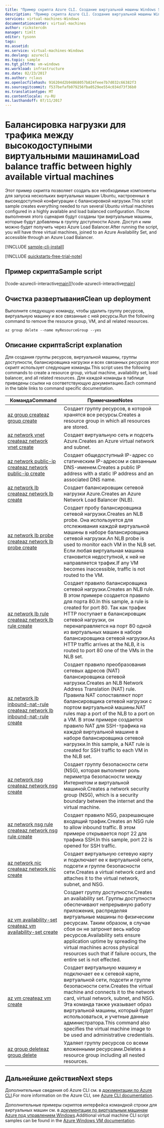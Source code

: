 ```yaml
---
title: "Пример скрипта Azure CLI. Создание виртуальной машины Windows Server 2016 с помощью балансировщика сетевой нагрузки | Документация Майкрософт"
description: "Пример скрипта Azure CLI. Создание виртуальной машины Windows Server 2016 с помощью балансировщика сетевой нагрузки"
services: virtual-machines-Windows
documentationcenter: virtual-machines
author: rickstercdn
manager: timlt
editor: tysonn
tags: 
ms.assetid: 
ms.service: virtual-machines-Windows
ms.devlang: azurecli
ms.topic: sample
ms.tgt_pltfrm: vm-windows
ms.workload: infrastructure
ms.date: 02/23/2017
ms.author: rclaus
ms.openlocfilehash: 916204d2b94868057b824feee7b7d032c66382f3
ms.sourcegitcommit: f537befafb079256fba0529ee554c034d73f36b0
ms.translationtype: MT
ms.contentlocale: ru-RU
ms.lasthandoff: 07/11/2017
---
```

# <a name="load-balance-traffic-between-highly-available-virtual-machines"></a><span data-ttu-id="46821-103">Балансировка нагрузки для трафика между высокодоступными виртуальными машинами</span><span class="sxs-lookup"><span data-stu-id="46821-103">Load balance traffic between highly available virtual machines</span></span>

<span data-ttu-id="46821-104">Этот пример скрипта позволяет создать все необходимые компоненты для запуска нескольких виртуальных машин Ubuntu, настроенных в высокодоступной конфигурации с балансировкой нагрузки.</span><span class="sxs-lookup"><span data-stu-id="46821-104">This script sample creates everything needed to run several Ubuntu virtual machines configured in a highly available and load balanced configuration.</span></span> <span data-ttu-id="46821-105">После выполнения этого сценария будут созданы три виртуальные машины, которые будут добавлены в группу доступности Azure. Доступ к ним можно будет получить через Azure Load Balancer.</span><span class="sxs-lookup"><span data-stu-id="46821-105">After running the script, you will have three virtual machines, joined to an Azure Availability Set, and accessible through an Azure Load Balancer.</span></span>

[!INCLUDE [sample-cli-install](../../../includes/sample-cli-install.md)]

[!INCLUDE [quickstarts-free-trial-note](../../../includes/quickstarts-free-trial-note.md)]

## <a name="sample-script"></a><span data-ttu-id="46821-106">Пример скрипта</span><span class="sxs-lookup"><span data-stu-id="46821-106">Sample script</span></span>

<span data-ttu-id="46821-107">[!code-azurecli-interactive[main](../../../cli_scripts/virtual-machine/create-vm-nlb/create-windows-vm-nlb.sh "Быстрое создание виртуальной машины")]</span><span class="sxs-lookup"><span data-stu-id="46821-107">[!code-azurecli-interactive[main](../../../cli_scripts/virtual-machine/create-vm-nlb/create-windows-vm-nlb.sh "Quick Create VM")]</span></span>

## <a name="clean-up-deployment"></a><span data-ttu-id="46821-108">Очистка развертывания</span><span class="sxs-lookup"><span data-stu-id="46821-108">Clean up deployment</span></span> 

<span data-ttu-id="46821-109">Выполните следующую команду, чтобы удалить группу ресурсов, виртуальную машину и все связанные с ней ресурсы.</span><span class="sxs-lookup"><span data-stu-id="46821-109">Run the following command to remove the resource group, VM, and all related resources.</span></span>

```azurecli-interactive 
az group delete --name myResourceGroup --yes
```

## <a name="script-explanation"></a><span data-ttu-id="46821-110">Описание скрипта</span><span class="sxs-lookup"><span data-stu-id="46821-110">Script explanation</span></span>

<span data-ttu-id="46821-111">Для создания группы ресурсов, виртуальной машины, группы доступности, балансировщика нагрузки и всех связанных ресурсов этот скрипт использует следующие команды.</span><span class="sxs-lookup"><span data-stu-id="46821-111">This script uses the following commands to create a resource group, virtual machine, availability set, load balancer, and all related resources.</span></span> <span data-ttu-id="46821-112">Для каждой команды в таблице приведены ссылки на соответствующую документацию.</span><span class="sxs-lookup"><span data-stu-id="46821-112">Each command in the table links to command specific documentation.</span></span>

| <span data-ttu-id="46821-113">Команда</span><span class="sxs-lookup"><span data-stu-id="46821-113">Command</span></span> | <span data-ttu-id="46821-114">Примечания</span><span class="sxs-lookup"><span data-stu-id="46821-114">Notes</span></span> |
|---|---|
| [<span data-ttu-id="46821-115">az group create</span><span class="sxs-lookup"><span data-stu-id="46821-115">az group create</span></span>](https://docs.microsoft.com/cli/azure/group#create) | <span data-ttu-id="46821-116">Создает группу ресурсов, в которой хранятся все ресурсы.</span><span class="sxs-lookup"><span data-stu-id="46821-116">Creates a resource group in which all resources are stored.</span></span> |
| [<span data-ttu-id="46821-117">az network vnet create</span><span class="sxs-lookup"><span data-stu-id="46821-117">az network vnet create</span></span>](https://docs.microsoft.com/cli/azure/network/vnet#create) | <span data-ttu-id="46821-118">Создает виртуальную сеть и подсеть Azure.</span><span class="sxs-lookup"><span data-stu-id="46821-118">Creates an Azure virtual network and subnet.</span></span> |
| [<span data-ttu-id="46821-119">az network public-ip create</span><span class="sxs-lookup"><span data-stu-id="46821-119">az network public-ip create</span></span>](https://docs.microsoft.com/cli/azure/network/public-ip#create) | <span data-ttu-id="46821-120">Создает общедоступный IP-адрес со статическим IP-адресом и связанным DNS-именем.</span><span class="sxs-lookup"><span data-stu-id="46821-120">Creates a public IP address with a static IP address and an associated DNS name.</span></span> |
| [<span data-ttu-id="46821-121">az network lb create</span><span class="sxs-lookup"><span data-stu-id="46821-121">az network lb create</span></span>](https://docs.microsoft.com/cli/azure/network/lb#create) | <span data-ttu-id="46821-122">Создает балансировщик сетевой нагрузки Azure.</span><span class="sxs-lookup"><span data-stu-id="46821-122">Creates an Azure Network Load Balancer (NLB).</span></span> |
| [<span data-ttu-id="46821-123">az network lb probe create</span><span class="sxs-lookup"><span data-stu-id="46821-123">az network lb probe create</span></span>](https://docs.microsoft.com/cli/azure/network/lb/probe#create) | <span data-ttu-id="46821-124">Создает пробу балансировщика сетевой нагрузки.</span><span class="sxs-lookup"><span data-stu-id="46821-124">Creates an NLB probe.</span></span> <span data-ttu-id="46821-125">Она используется для отслеживания каждой виртуальной машины в наборе балансировщика сетевой нагрузки.</span><span class="sxs-lookup"><span data-stu-id="46821-125">An NLB probe is used to monitor each VM in the NLB set.</span></span> <span data-ttu-id="46821-126">Если любая виртуальная машина становится недоступной, к ней не направляется трафик.</span><span class="sxs-lookup"><span data-stu-id="46821-126">If any VM becomes inaccessible, traffic is not routed to the VM.</span></span> |
| [<span data-ttu-id="46821-127">az network lb rule create</span><span class="sxs-lookup"><span data-stu-id="46821-127">az network lb rule create</span></span>](https://docs.microsoft.com/cli/azure/network/lb/rule#create) | <span data-ttu-id="46821-128">Создает правило балансировщика сетевой нагрузки.</span><span class="sxs-lookup"><span data-stu-id="46821-128">Creates an NLB rule.</span></span> <span data-ttu-id="46821-129">В этом примере создается правило для порта 80.</span><span class="sxs-lookup"><span data-stu-id="46821-129">In this sample, a rule is created for port 80.</span></span> <span data-ttu-id="46821-130">Так как трафик HTTP поступает в балансировщик сетевой нагрузки, он перенаправляется на порт 80 одной из виртуальных машин в наборе балансировщика сетевой нагрузки.</span><span class="sxs-lookup"><span data-stu-id="46821-130">As HTTP traffic arrives at the NLB, it is routed to port 80 one of the VMs in the NLB set.</span></span> |
| [<span data-ttu-id="46821-131">az network lb inbound-nat-rule create</span><span class="sxs-lookup"><span data-stu-id="46821-131">az network lb inbound-nat-rule create</span></span>](https://docs.microsoft.com/cli/azure/network/lb/inbound-nat-rule#create) | <span data-ttu-id="46821-132">Создает правило преобразования сетевых адресов (NAT) балансировщика сетевой нагрузки.</span><span class="sxs-lookup"><span data-stu-id="46821-132">Creates an NLB Network Address Translation (NAT) rule.</span></span>  <span data-ttu-id="46821-133">Правила NAT сопоставляют порт балансировщика сетевой нагрузки с портом виртуальной машины.</span><span class="sxs-lookup"><span data-stu-id="46821-133">NAT rules map a port of the NLB to a port on a VM.</span></span> <span data-ttu-id="46821-134">В этом примере создается правило NAT для SSH-трафика на каждой виртуальной машине в наборе балансировщика сетевой нагрузки.</span><span class="sxs-lookup"><span data-stu-id="46821-134">In this sample, a NAT rule is created for SSH traffic to each VM in the NLB set.</span></span>  |
| [<span data-ttu-id="46821-135">az network nsg create</span><span class="sxs-lookup"><span data-stu-id="46821-135">az network nsg create</span></span>](https://docs.microsoft.com/cli/azure/network/nsg#create) | <span data-ttu-id="46821-136">Создает группу безопасности сети (NSG), которая выполняет роль периметра безопасности между Интернетом и виртуальной машиной.</span><span class="sxs-lookup"><span data-stu-id="46821-136">Creates a network security group (NSG), which is a security boundary between the internet and the virtual machine.</span></span> |
| [<span data-ttu-id="46821-137">az network nsg rule create</span><span class="sxs-lookup"><span data-stu-id="46821-137">az network nsg rule create</span></span>](https://docs.microsoft.com/cli/azure/network/nsg/rule#create) | <span data-ttu-id="46821-138">Создает правило NSG, разрешающее входящий трафик.</span><span class="sxs-lookup"><span data-stu-id="46821-138">Creates an NSG rule to allow inbound traffic.</span></span> <span data-ttu-id="46821-139">В этом примере открывается порт 22 для трафика SSH.</span><span class="sxs-lookup"><span data-stu-id="46821-139">In this sample, port 22 is opened for SSH traffic.</span></span> |
| [<span data-ttu-id="46821-140">az network nic create</span><span class="sxs-lookup"><span data-stu-id="46821-140">az network nic create</span></span>](https://docs.microsoft.com/cli/azure/network/nic#create) | <span data-ttu-id="46821-141">Создает виртуальную сетевую карту и подключает ее к виртуальной сети, подсети и группе безопасности сети.</span><span class="sxs-lookup"><span data-stu-id="46821-141">Creates a virtual network card and attaches it to the virtual network, subnet, and NSG.</span></span> |
| [<span data-ttu-id="46821-142">az vm availability-set create</span><span class="sxs-lookup"><span data-stu-id="46821-142">az vm availability-set create</span></span>](https://docs.microsoft.com/cli/azure/network/lb/rule#create) | <span data-ttu-id="46821-143">Создает группу доступности.</span><span class="sxs-lookup"><span data-stu-id="46821-143">Creates an availability set.</span></span> <span data-ttu-id="46821-144">Группы доступности обеспечивают непрерывную работу приложения, распределяя виртуальные машины по физическим ресурсам. Таким образом, в случае сбоя он не затронет весь набор ресурсов.</span><span class="sxs-lookup"><span data-stu-id="46821-144">Availability sets ensure application uptime by spreading the virtual machines across physical resources such that if failure occurs, the entire set is not effected.</span></span> |
| [<span data-ttu-id="46821-145">az vm create</span><span class="sxs-lookup"><span data-stu-id="46821-145">az vm create</span></span>](https://docs.microsoft.com/cli/azure/vm/availability-set#create) | <span data-ttu-id="46821-146">Создает виртуальную машину и подключает ее к сетевой карте, виртуальной сети, подсети и группе безопасности сети.</span><span class="sxs-lookup"><span data-stu-id="46821-146">Creates the virtual machine and connects it to the network card, virtual network, subnet, and NSG.</span></span> <span data-ttu-id="46821-147">Эта команда также указывает образ виртуальной машины, который будет использоваться, и учетные данные администратора.</span><span class="sxs-lookup"><span data-stu-id="46821-147">This command also specifies the virtual machine image to be used and administrative credentials.</span></span>  |
| [<span data-ttu-id="46821-148">az group delete</span><span class="sxs-lookup"><span data-stu-id="46821-148">az group delete</span></span>](https://docs.microsoft.com/cli/azure/vm/extension#set) | <span data-ttu-id="46821-149">Удаляет группу ресурсов со всеми вложенными ресурсами.</span><span class="sxs-lookup"><span data-stu-id="46821-149">Deletes a resource group including all nested resources.</span></span> |

## <a name="next-steps"></a><span data-ttu-id="46821-150">Дальнейшие действия</span><span class="sxs-lookup"><span data-stu-id="46821-150">Next steps</span></span>

<span data-ttu-id="46821-151">Дополнительные сведения об Azure CLI см. в [документации по Azure CLI](https://docs.microsoft.com/cli/azure/overview).</span><span class="sxs-lookup"><span data-stu-id="46821-151">For more information on the Azure CLI, see [Azure CLI documentation](https://docs.microsoft.com/cli/azure/overview).</span></span>

<span data-ttu-id="46821-152">Дополнительные примеры скриптов интерфейса командной строки для виртуальных машин см. в [документации по виртуальным машинам Azure под управлением Windows](../windows/cli-samples.md?toc=%2fazure%2fvirtual-machines%2fwindows%2ftoc.json).</span><span class="sxs-lookup"><span data-stu-id="46821-152">Additional virtual machine CLI script samples can be found in the [Azure Windows VM documentation](../windows/cli-samples.md?toc=%2fazure%2fvirtual-machines%2fwindows%2ftoc.json).</span></span>
